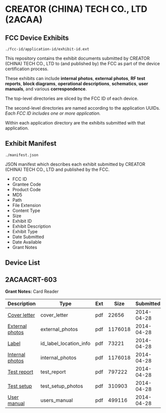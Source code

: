 # CREATOR (CHINA) TECH CO., LTD (2ACAA)
## FCC Device Exhibits

```
./fcc-id/application-id/exhibit-id.ext
```

This repository contains the exhibit documents submitted by CREATOR (CHINA) TECH CO., LTD to (and published by) the FCC as part of the device certification process.

These exhibits can include **internal photos**, **external photos**, **RF test reports**, **block diagrams**, **operational descriptions**, **schematics**, **user manuals**, and various **correspondence**.

The top-level directories are sliced by the FCC ID of each device.

The second-level directories are named according to the application UUIDs. *Each FCC ID includes one or more application.*

Within each application directory are the exhibits submitted with that application. 

## Exhibit Manifest

```
./manifest.json
```

JSON manifest which describes each exhibit submitted by CREATOR (CHINA) TECH CO., LTD and published by the FCC.

- FCC ID
- Grantee Code
- Product Code
- MD5
- Path
- File Extension
- Content Type
- Size
- Exhibit ID
- Exhibit Description
- Exhibit Type
- Date Submitted
- Date Available
- Grant Notes

## Device List
## 2ACAACRT-603
**Grant Notes:** Card Reader

| Description | Type | Ext | Size | Submitted | Available |
| ----------- | ---- | --- | ---- | --------- | --------- |
| [Cover letter](2ACAACRT-603/b404e9e3d330946a01686d48239a8dfe/2252998.pdf) | cover_letter | pdf | 22656 | 2014-04-28 | 2014-04-28 |
| [External photos](2ACAACRT-603/b404e9e3d330946a01686d48239a8dfe/2252999.pdf) | external_photos | pdf | 1176018 | 2014-04-28 | 2014-04-28 |
| [Label](2ACAACRT-603/b404e9e3d330946a01686d48239a8dfe/2253000.pdf) | id_label_location_info | pdf | 73221 | 2014-04-28 | 2014-04-28 |
| [Internal photos](2ACAACRT-603/b404e9e3d330946a01686d48239a8dfe/2252999.pdf) | internal_photos | pdf | 1176018 | 2014-04-28 | 2014-04-28 |
| [Test report](2ACAACRT-603/b404e9e3d330946a01686d48239a8dfe/2253004.pdf) | test_report | pdf | 797222 | 2014-04-28 | 2014-04-28 |
| [Test setup](2ACAACRT-603/b404e9e3d330946a01686d48239a8dfe/2253005.pdf) | test_setup_photos | pdf | 310903 | 2014-04-28 | 2014-04-28 |
| [User manual](2ACAACRT-603/b404e9e3d330946a01686d48239a8dfe/2253006.pdf) | users_manual | pdf | 499116 | 2014-04-28 | 2014-04-28 |
